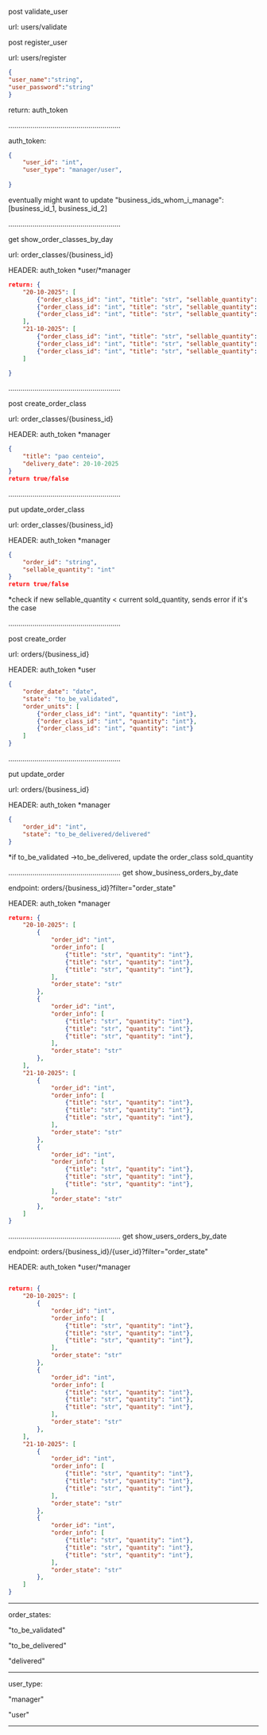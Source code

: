 
post validate_user

url: users/validate

post register_user

url: users/register

```json
{
"user_name":"string",
"user_password":"string"
}

```
return: auth_token

........................................................

auth_token:

```json
{
	"user_id": "int",
	"user_type": "manager/user",
    
}
```

eventually might want to update "business_ids_whom_i_manage": [business_id_1, business_id_2]

........................................................

get show_order_classes_by_day

url: order_classes/{business_id}

HEADER: auth_token *user/*manager

```json
return: {
	"20-10-2025": [
		{"order_class_id": "int", "title": "str", "sellable_quantity": "int", "sold_quantity": "int"},
		{"order_class_id": "int", "title": "str", "sellable_quantity": "int", "sold_quantity": "int"},
		{"order_class_id": "int", "title": "str", "sellable_quantity": "int", "sold_quantity": "int"}
	],
	"21-10-2025": [
		{"order_class_id": "int", "title": "str", "sellable_quantity": "int", "sold_quantity": "int"},
		{"order_class_id": "int", "title": "str", "sellable_quantity": "int", "sold_quantity": "int"},
		{"order_class_id": "int", "title": "str", "sellable_quantity": "int", "sold_quantity": "int"}
	]

}
```

........................................................

post create_order_class

url: order_classes/{business_id}

HEADER: auth_token *manager

```json
{
	"title": "pao centeio",
	"delivery_date": 20-10-2025
}
return true/false
```


........................................................

put update_order_class

url: order_classes/{business_id}

HEADER: auth_token *manager

```json
{
	"order_id": "string",
	"sellable_quantity": "int"
}
return true/false
```

*check if new sellable_quantity < current sold_quantity, sends error if it's the case

........................................................

post create_order

url: orders/{business_id}

HEADER: auth_token *user

```json
{
	"order_date": "date",
	"state": "to_be_validated",
	"order_units": [
		{"order_class_id": "int", "quantity": "int"},
		{"order_class_id": "int", "quantity": "int"},
		{"order_class_id": "int", "quantity": "int"}
	]
}
```

........................................................

put update_order

url: orders/{business_id}

HEADER: auth_token *manager

```json
{
	"order_id": "int",
	"state": "to_be_delivered/delivered"
}
```

*if to_be_validated ->to_be_delivered, update the order_class sold_quantity

........................................................
get show_business_orders_by_date

endpoint: orders/{business_id}?filter="order_state"

HEADER: auth_token *manager

```json
return: {
	"20-10-2025": [
		{
			"order_id": "int",
			"order_info": [
				{"title": "str", "quantity": "int"},
				{"title": "str", "quantity": "int"},
				{"title": "str", "quantity": "int"},
			],
			"order_state": "str"
		},
		{
			"order_id": "int",
			"order_info": [
				{"title": "str", "quantity": "int"},
				{"title": "str", "quantity": "int"},
				{"title": "str", "quantity": "int"},
			],
			"order_state": "str"
		},
	],
	"21-10-2025": [
		{
			"order_id": "int",
			"order_info": [
				{"title": "str", "quantity": "int"},
				{"title": "str", "quantity": "int"},
				{"title": "str", "quantity": "int"},
			],
			"order_state": "str"
		},
		{
			"order_id": "int",
			"order_info": [
				{"title": "str", "quantity": "int"},
				{"title": "str", "quantity": "int"},
				{"title": "str", "quantity": "int"},
			],
			"order_state": "str"
		},
	]
}
```

........................................................
get show_users_orders_by_date

endpoint: orders/{business_id}/{user_id}?filter="order_state"

HEADER: auth_token *user/*manager

```json

return: {
	"20-10-2025": [
		{
			"order_id": "int",
			"order_info": [
				{"title": "str", "quantity": "int"},
				{"title": "str", "quantity": "int"},
				{"title": "str", "quantity": "int"},
			],
			"order_state": "str"
		},
		{
			"order_id": "int",
			"order_info": [
				{"title": "str", "quantity": "int"},
				{"title": "str", "quantity": "int"},
				{"title": "str", "quantity": "int"},
			],
			"order_state": "str"
		},
	],
	"21-10-2025": [
		{
			"order_id": "int",
			"order_info": [
				{"title": "str", "quantity": "int"},
				{"title": "str", "quantity": "int"},
				{"title": "str", "quantity": "int"},
			],
			"order_state": "str"
		},
		{
			"order_id": "int",
			"order_info": [
				{"title": "str", "quantity": "int"},
				{"title": "str", "quantity": "int"},
				{"title": "str", "quantity": "int"},
			],
			"order_state": "str"
		},
	]
}
```

***

order_states:

"to_be_validated"

"to_be_delivered"

"delivered"

***

user_type:

"manager"

"user"

***